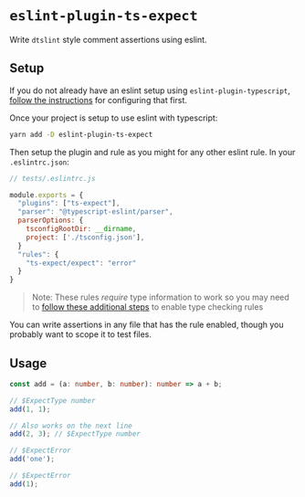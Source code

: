 # `eslint-plugin-ts-expect`

Write `dtslint` style comment assertions using eslint.

## Setup

If you do not already have an eslint setup using `eslint-plugin-typescript`, [follow the instructions](https://github.com/typescript-eslint/typescript-eslint/tree/master/packages/eslint-plugin#usage) for configuring that first.

Once your project is setup to use eslint with typescript:
```sh
yarn add -D eslint-plugin-ts-expect
```

Then setup the plugin and rule as you might for any other eslint rule.
In your `.eslintrc.json`:


```js
// tests/.eslintrc.js

module.exports = {
  "plugins": ["ts-expect"],
  "parser": "@typescript-eslint/parser",
  parserOptions: {
    tsconfigRootDir: __dirname,
    project: ['./tsconfig.json'],
  }
  "rules": {
    "ts-expect/expect": "error"
  }
}
```

> Note: These rules *require* type information to work so you may need to [follow these additional steps](https://github.com/typescript-eslint/typescript-eslint/blob/master/docs/getting-started/linting/TYPED_LINTING.md#getting-started---linting-with-type-information) to enable type checking rules 

You can write assertions in any file that has the rule enabled,
though you probably want to scope it to test files.

## Usage

```ts
const add = (a: number, b: number): number => a + b;

// $ExpectType number
add(1, 1);

// Also works on the next line
add(2, 3); // $ExpectType number

// $ExpectError
add('one');

// $ExpectError
add(1);
```
